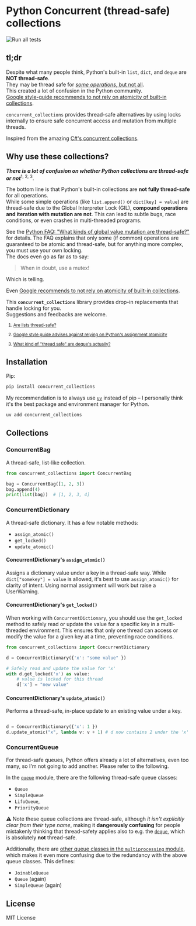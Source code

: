 # Python Concurrent (thread-safe) collections

![Run all tests](https://github.com/alelom/python-concurrentCollections/actions/workflows/run-all-tests.yml/badge.svg)

## tl;dr

Despite what many people think, Python's built-in `list`, `dict`, and `deque` are **NOT thread-safe**.  
They may be thread safe for [_some operations_, but not all](https://docs.python.org/3/faq/library.html#what-kinds-of-global-value-mutation-are-thread-safe).  
This created a lot of confusion in the Python community.  
[Google style-guide recommends to not rely on atomicity of built-in collections](https://github.com/google/styleguide/blob/91d6e367e384b0d8aaaf7ce95029514fcdf38651/pyguide.md#218-threading).

`concurrent_collections` provides thread-safe alternatives by using locks internally to ensure safe concurrent access and mutation from multiple threads.

Inspired from the amazing [C#'s concurrent collections](https://learn.microsoft.com/en-us/dotnet/api/system.collections.concurrent?view=net-9.0).

## Why use these collections?

**_There is a lot of confusion on whether Python collections are thread-safe or not_**<sup>1, 2, 3</sup>.

The bottom line is that Python's built-in collections are **not fully thread-safe** for all operations.  
While some simple operations (like `list.append()` or `dict[key] = value`) are thread-safe due to the Global Interpreter Lock (GIL), **compound operations and iteration with mutation are not**. This can lead to subtle bugs, race conditions, or even crashes in multi-threaded programs.

See the [Python FAQ: "What kinds of global value mutation are thread-safe?"](https://docs.python.org/3/faq/library.html#what-kinds-of-global-value-mutation-are-thread-safe) for details. The FAQ explains that only some (if common) operations are guaranteed to be atomic and thread-safe, but for anything more complex, you must use your own locking.  
The docs even go as far as to say:

> When in doubt, use a mutex!

Which is telling.

Even [Google recommends to not rely on atomicity of built-in collections](https://github.com/google/styleguide/blob/91d6e367e384b0d8aaaf7ce95029514fcdf38651/pyguide.md#218-threading).

This **`concurrent_collections`** library provides drop-in replacements that handle locking for you.  
Suggestions and feedbacks are welcome.

<sub>

1. [Are lists thread-safe?](https://stackoverflow.com/a/79645609/3873799)  

2. [Google style guide advises against relying on Python's assignment atomicity](https://stackoverflow.com/a/55279169/3873799)  

3. [What kind of "thread safe" are deque's actually?](https://groups.google.com/g/comp.lang.python/c/MAv5MVakB_4)  

</sub>

## Installation

Pip:

```bash
pip install concurrent_collections
```

My recommendation is to always use [`uv`](https://docs.astral.sh/uv/) instead of pip – I personally think it's the best package and environment manager for Python.

```bash
uv add concurrent_collections
```

## Collections

### ConcurrentBag

A thread-safe, list-like collection.

```python
from concurrent_collections import ConcurrentBag

bag = ConcurrentBag([1, 2, 3])
bag.append(4)
print(list(bag))  # [1, 2, 3, 4]
```

### ConcurrentDictionary

A thread-safe dictionary. It has a few notable methods:

- `assign_atomic()`
- `get_locked()`
- `update_atomic()`

#### ConcurrentDictionary's `assign_atomic()`

Assigns a dictionary value under a key in a thread-safe way.
While `dict["somekey"] = value` is allowed, it's best to use `assign_atomic()` for clarity of intent. Using normal assignment will work but raise a UserWarning.


#### ConcurrentDictionary's `get_locked()`

When working with `ConcurrentDictionary`, you should use the `get_locked` method to safely read or update the value for a specific key in a multi-threaded environment. This ensures that only one thread can access or modify the value for a given key at a time, preventing race conditions.

```python
from concurrent_collections import ConcurrentDictionary

d = ConcurrentDictionary({'x': "some value" })

# Safely read and update the value for 'x'
with d.get_locked('x') as value:
    # value is locked for this thread
    d['x'] = "new value"
```

#### ConcurrentDictionary's `update_atomic()`

Performs a thread-safe, in-place update to an existing value under a key.

```python

d = ConcurrentDictionary({'x': 1 })
d.update_atomic("x", lambda v: v + 1) # d now contains 2 under the 'x' key.
```

### ConcurrentQueue
For thread-safe queues, Python offers already a lot of alternatives, even too many, so I'm not going to add another. Please refer to the following.

In the [`queue`](https://docs.python.org/3/library/queue.html) module, there are the following thread-safe queue classes:
- `Queue`
- `SimpleQueue`
- `LifoQueue`,
- `PriorityQueue`

:warning: Note these queue collections are thread-safe, although _it isn't explicitly clear from their type name_, making it **dangerously confusing** for people mistakenly thinking that thread-safety applies also to e.g. the [`deque`](https://docs.python.org/3/library/collections.html#collections.deque), which is absolutely **not** thread-safe.

Additionally, there are [other queue classes in the `multiprocessing` module](https://docs.python.org/3/library/multiprocessing.html#pipes-and-queues), which makes it even more confusing due to the redundancy with the above queue classes. This defines:
- `JoinableQueue`
- `Queue` (again)
- `SimpleQueue` (again)


## License

MIT License
